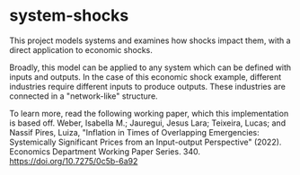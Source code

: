 # system-shocks

This project models systems and examines how shocks impact them, with a direct application to economic shocks. 

Broadly, this model can be applied to any system which can be defined with inputs and outputs. In the case of this economic shock example, different industries require different inputs to produce outputs. These industries are connected in a "network-like" structure.

To learn more, read the following working paper, which this implementation is based off. 
Weber, Isabella M.; Jauregui, Jesus Lara; Teixeira, Lucas; and Nassif Pires, Luiza, "Inflation in Times of
Overlapping Emergencies: Systemically Significant Prices from an Input-output Perspective" (2022).
Economics Department Working Paper Series. 340.
https://doi.org/10.7275/0c5b-6a92